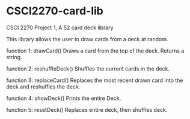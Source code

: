 # CSCI2270-card-lib
CSCI 2270 Project 1, A 52 card deck library

This library allows the user to draw cards from a deck at random.

function 1: drawCard()
Draws a card from the top of the deck.
Returns a string.

function 2: reshuffleDeck()
Shuffles the current cards in the deck.

function 3: replaceCard()
Replaces the most recent drawn card into the deck and reshuffles the deck.

function 4: showDeck()
Prints the entire Deck.

function 5: resetDeck()
Replaces entire deck, then shuffles deck.




